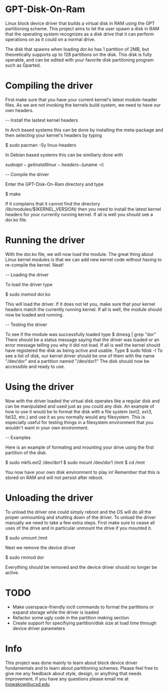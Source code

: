 # GPT-Disk-On-Ram
Linux block device driver that builds a virtual disk in RAM using the GPT partitioning scheme. 
This project aims to let the user spawn a disk in RAM that the operating system recognizes as a disk drive that it can perform operations on as it could on a normal drive. 

The disk that spawns when loading dor.ko has 1 partition of 2MB, but theoretically supports up to 128 partitions on the disk. This disk is fully operable, and can be edited with your favorite disk partitoning program such as Gparted. 

# Compiling the driver
First make sure that you have your current kernel's latest module-header files. As we are not invoking the kernels build system, we need to have our own headers.

-- Install the lastest kernel headers 

In Arch based systems this can be done by installing the meta-package and then selecting your kernel's headers by typing

$ sudo pacman -Sy linux-headers

In Debian based systems this can be similiarly done with

$sudo apt-get install linux-headers-$(uname -r)

-- Compile the driver

Enter the GPT-Disk-On-Ram directory and type 

$ make

If it complains that it cannot find the directory /lib/modules/$(KERNEL_VERSION) then you need to install the latest kernel headers for your currently running kernel. 
If all is well you should see a dor.ko file. 

# Running the driver
With the dor.ko file, we will now load the module. The great thing about Linux kernel modules is that we can add new kernel code without having to re-compile the kernel. Neat! 

-- Loading the driver

To load the driver type

$ sudo insmod dor.ko

This will load the driver. If it does not let you, make sure that your kernel headers match the currently running kernel.
If all is well, the module should now be loaded and running. 

-- Testing the driver

To see if the module was successfully loaded type
$ dmesg | grep "dor"
There should be a status message saying that the driver was loaded or an error message telling you why it did not load. 
If all is well the kernel should have registered the disk as being active and usable. 
Type
$ sudo fdisk -l
To see a list of disk, our kernel driver should be one of them with the name "/dev/dor" and a partition named "/dev/dor1"
The disk should now be accessible and ready to use. 

# Using the driver
Now with the driver loaded the virtual disk operates like a regular disk and can be manipulated and used just as you could any disk. An example of how to use it would be to format the disk with a file system (ext2, ext3, fat32, etc.) and use it as you normally would any filesystem. This is especially useful for testing things in a filesystem environment that you wouldn't want in your own environment. 

-- Examples 

Here is an example of formating and mounting your drive using the first partition of the disk.

$ sudo mkfs.ext2 /dev/dor1
$ sudo mount /dev/dor1 /mnt
$ cd /mnt 

You now have your own disk environment to play in! Remember that this is stored on RAM and will not persist after reboot.

# Unloading the driver
To unload the driver one could simply reboot and the OS will do all the proper unmounting and shutting down of the driver. 
To unload the driver manually we need to take a few extra steps. 
First make sure to cease all uses of the drive and in particular unmount the drive if you mounted it.

$ sudo umount /mnt 

Next we remove the device driver 

$ sudo rmmod dor

Everything should be removed and the device driver should no longer be active. 

# TODO
- Make userspace-friendly ioctl commands to format the partitions or expand storage while the driver is loaded
- Refactor some ugly code in the partition making section
- Create support for specifiying partition/disk size at load time through device driver parameters

# Info 
This project was done mainly to learn about block device driver fundamentals and to learn about partitioning schemes.
Please feel free to give me any feedback about style, design, or anything that needs improvement. 
If you have any questions please email me at lnowakow@ucsd.edu
